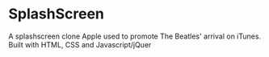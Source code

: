 # SplashScreen
A splashscreen clone Apple used to promote The Beatles' arrival on iTunes. Built with HTML, CSS and Javascript/jQuer
